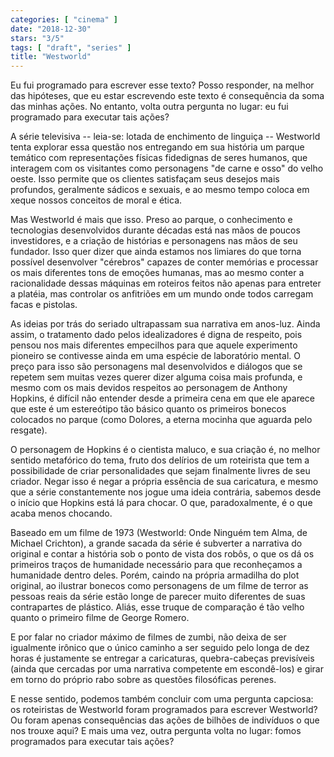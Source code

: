 ```yaml
---
categories: [ "cinema" ]
date: "2018-12-30"
stars: "3/5"
tags: [ "draft", "series" ]
title: "Westworld"
---
```

Eu fui programado para escrever esse texto? Posso responder, na melhor das hipóteses, que eu estar escrevendo este texto é consequência da soma das minhas ações. No entanto, volta outra pergunta no lugar: eu fui programado para executar tais ações?

A série televisiva -- leia-se: lotada de enchimento de linguiça -- Westworld tenta explorar essa questão nos entregando em sua história um parque temático com representações físicas fidedignas de seres humanos, que interagem com os visitantes como personagens "de carne e osso" do velho oeste. Isso permite que os clientes satisfaçam seus desejos mais profundos, geralmente sádicos e sexuais, e ao mesmo tempo coloca em xeque nossos conceitos de moral e ética.

Mas Westworld é mais que isso. Preso ao parque, o conhecimento e tecnologias desenvolvidos durante décadas está nas mãos de poucos investidores, e a criação de histórias e personagens nas mãos de seu fundador. Isso quer dizer que ainda estamos nos limiares do que torna possível desenvolver "cérebros" capazes de conter memórias e processar os mais diferentes tons de emoções humanas, mas ao mesmo conter a racionalidade dessas máquinas em roteiros feitos não apenas para entreter a platéia, mas controlar os anfitriões em um mundo onde todos carregam facas e pistolas.

As ideias por trás do seriado ultrapassam sua narrativa em anos-luz. Ainda assim, o tratamento dado pelos idealizadores é digna de respeito, pois pensou nos mais diferentes empecilhos para que aquele experimento pioneiro se contivesse ainda em uma espécie de laboratório mental. O preço para isso são personagens mal desenvolvidos e diálogos que se repetem sem muitas vezes querer dizer alguma coisa mais profunda, e mesmo com os mais devidos respeitos ao personagem de Anthony Hopkins, é difícil não entender desde a primeira cena em que ele aparece que este é um estereótipo tão básico quanto os primeiros bonecos colocados no parque (como Dolores, a eterna mocinha que aguarda pelo resgate).

O personagem de Hopkins é o cientista maluco, e sua criação é, no melhor sentido metafórico do tema, fruto dos delírios de um roteirista que tem a possibilidade de criar personalidades que sejam finalmente livres de seu criador. Negar isso é negar a própria essência de sua caricatura, e mesmo que a série constantemente nos jogue uma ideia contrária, sabemos desde o início que Hopkins está lá para chocar. O que, paradoxalmente, é o que acaba menos chocando.

Baseado em um filme de 1973 (Westworld: Onde Ninguém tem Alma, de Michael Crichton), a grande sacada da série é subverter a narrativa do original e contar a história sob o ponto de vista dos robôs, o que os dá os primeiros traços de humanidade necessário para que reconheçamos a humanidade dentro deles. Porém, caindo na própria armadilha do plot original, ao ilustrar bonecos como personagens de um filme de terror as pessoas reais da série estão longe de parecer muito diferentes de suas contrapartes de plástico. Aliás, esse truque de comparação é tão velho quanto o primeiro filme de George Romero.

E por falar no criador máximo de filmes de zumbi, não deixa de ser igualmente irônico que o único caminho a ser seguido pelo longa de dez horas é justamente se entregar a caricaturas, quebra-cabeças previsíveis (ainda que cercadas por uma narrativa competente em escondê-los) e girar em torno do próprio rabo sobre as questões filosóficas perenes.

E nesse sentido, podemos também concluir com uma pergunta capciosa: os roteiristas de Westworld foram programados para escrever Westworld? Ou foram apenas consequências das ações de bilhões de indivíduos o que nos trouxe aqui? E mais uma vez, outra pergunta volta no lugar: fomos programados para executar tais ações?
